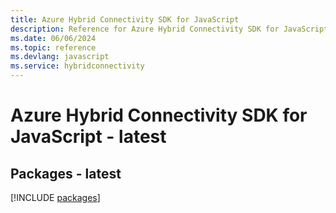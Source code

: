 ```yaml
---
title: Azure Hybrid Connectivity SDK for JavaScript
description: Reference for Azure Hybrid Connectivity SDK for JavaScript
ms.date: 06/06/2024
ms.topic: reference
ms.devlang: javascript
ms.service: hybridconnectivity
---
```

# Azure Hybrid Connectivity SDK for JavaScript - latest
## Packages - latest
[!INCLUDE [packages](hybrid-connectivity-index.md)]
